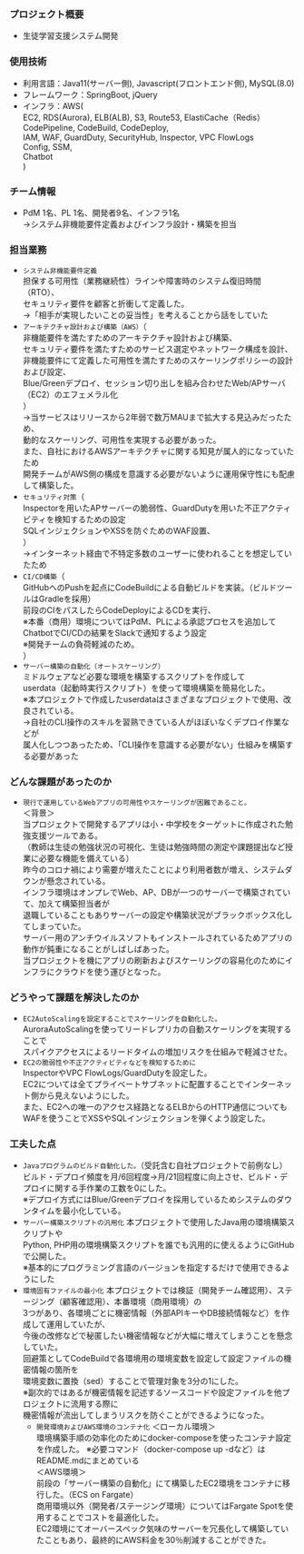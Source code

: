 ### プロジェクト概要
- 生徒学習支援システム開発

### 使用技術
- 利用言語：Java11(サーバー側), Javascript(フロントエンド側), MySQL(8.0)
- フレームワーク：SpringBoot, jQuery
- インフラ：AWS(  
  EC2, RDS(Aurora), ELB(ALB), S3, Route53, ElastiCache（Redis）  
  CodePipeline, CodeBuild, CodeDeploy,  
  IAM, WAF, GuardDuty, SecurityHub, Inspector, VPC FlowLogs  
  Config, SSM,  
  Chatbot  
  )

### チーム情報
- PdM 1名、PL 1名、開発者9名、インフラ1名  
→システム非機能要件定義およびインフラ設計・構築を担当

### 担当業務
- `システム非機能要件定義`  
  担保する可用性（業務継続性）ラインや障害時のシステム復旧時間（RTO）、  
  セキュリティ要件を顧客と折衝して定義した。  
  →「相手が実現したいことの妥当性」を考えることから話をしていた
- `アーキテクチャ設計および構築（AWS）`（  
  非機能要件を満たすためのアーキテクチャ設計および構築、  
  セキュリティ要件を満たすためのサービス選定やネットワーク構成を設計、  
  非機能要件にて定義した可用性を満たすためのスケーリングポリシーの設計および設定、  
  Blue/Greenデプロイ、セッション切り出しを組み合わせたWeb/APサーバ（EC2）のエフェメラル化   
  ）  
  →当サービスはリリースから2年弱で数万MAUまで拡大する見込みだったため、  
    動的なスケーリング、可用性を実現する必要があった。  
  また、自社におけるAWSアーキテクチャに関する知見が属人的になっていたため  
  開発チームがAWS側の構成を意識する必要がないように運用保守性にも配慮して構築した。
- `セキュリティ対策`（  
  Inspectorを用いたAPサーバーの脆弱性、GuardDutyを用いた不正アクティビティを検知するための設定  
  SQLインジェクションやXSSを防ぐためのWAF設置、  
  ）  
  →インターネット経由で不特定多数のユーザーに使われることを想定していたため
- `CI/CD構築`（  
  GitHubへのPushを起点にCodeBuildによる自動ビルドを実装。（ビルドツールはGradleを採用）  
  前段のCIをパスしたらCodeDeployによるCDを実行、  
  ※本番（商用）環境についてはPdM、PLによる承認プロセスを追加して  
  ChatbotでCI/CDの結果をSlackで通知するよう設定  
  ※開発チームの負荷軽減のため。  
  ）  
- `サーバー構築の自動化（オートスケーリング）`  
  ミドルウェアなど必要な環境を構築するスクリプトを作成して  
  userdata（起動時実行スクリプト）を使って環境構築を簡易化した。  
  ※本プロジェクトで作成したuserdataはさまざまなプロジェクトで使用、改良されている。  
  →自社のCLI操作のスキルを習熟できている人がほぼいなくデプロイ作業などが  
  属人化しつつあったため、「CLI操作を意識する必要がない」仕組みを構築する必要があった

### どんな課題があったのか
- `現行で運用しているWebアプリの可用性やスケーリングが困難であること。`  
  ＜背景＞  
  当プロジェクトで開発するアプリは小・中学校をターゲットに作成された勉強支援ツールである。  
  （教師は生徒の勉強状況の可視化、生徒は勉強時間の測定や課題提出など授業に必要な機能を備えている）  
  昨今のコロナ禍により需要が増えたことにより利用者数が増え、システムダウンが懸念されている。  
  インフラ環境はオンプレでWeb、AP、DBが一つのサーバーで構築されていて、加えて構築担当者が  
  退職していることもありサーバーの設定や構築状況がブラックボックス化してしまっていた。  
  サーバー用のアンチウイルスソフトもインストールされているためアプリの動作が鈍重になることがしばしばあった。  
  当プロジェクトを機にアプリの刷新およびスケーリングの容易化のためにインフラにクラウドを使う運びとなった。

### どうやって課題を解決したのか
- `EC2AutoScalingを設定することでスケーリングを自動化した。`  
  AuroraAutoScalingを使ってリードレプリカの自動スケーリングを実現することで  
  スパイクアクセスによるリードタイムの増加リスクを仕組みで軽減させた。
- `EC2の脆弱性や不正アクティビティなどを検知するために`  
  InspectorやVPC FlowLogs/GuardDutyを設定した。  
  EC2については全てプライベートサブネットに配置することでインターネット側から見えないようにした。  
  また、EC2への唯一のアクセス経路となるELBからのHTTP通信についても  
  WAFを使うことでXSSやSQLインジェクションを弾くよう設定した。

### 工夫した点
- `Javaプログラムのビルド自動化した。`（受託含む自社プロジェクトで前例なし）  
  ビルド・デプロイ頻度を月/6回程度→月/21回程度に向上させ、ビルド・デプロイに関する手作業の工数を0にした。  
  ※デプロイ方式にはBlue/Greenデプロイを採用しているためシステムのダウンタイムを最小化している。
- `サーバー構築スクリプトの汎用化`
  本プロジェクトで使用したJava用の環境構築スクリプトや  
  Python, PHP用の環境構築スクリプトを誰でも汎用的に使えるようにGitHubで公開した。  
  ※基本的にプログラミング言語のバージョンを指定するだけで使用できるようにした
- `環境固有ファイルの最小化`
  本プロジェクトでは検証（開発チーム確認用）、ステージング（顧客確認用）、本番環境（商用環境）の  
  3つがあり、各環境ごとに機密情報（外部APIキーやDB接続情報など）を作成して運用していたが、  
  今後の改修などで秘匿したい機密情報などが大幅に増えてしまうことを懸念していた。  
  回避策としてCodeBuildで各環境用の環境変数を設定して設定ファイルの機密情報の箇所を  
  環境変数に置換（sed）することで管理対象を3分の1にした。  
  ※副次的ではあるが機密情報を記述するソースコードや設定ファイルを他プロジェクトに流用する際に  
  機密情報が流出してしまうリスクを防ぐことができるようになった。
  - `開発環境およびAWS環境のコンテナ化`
  ＜ローカル環境＞  
  環境構築手順の効率化のためにdocker-composeを使ったコンテナ設定を作成した。
  ※必要コマンド（docker-compose up -dなど）はREADME.mdにまとめている  
  ＜AWS環境＞  
  前段の「サーバー構築の自動化」にて構築したEC2環境をコンテナに移行した。（ECS on Fargate）  
  商用環境以外（開発者/ステージング環境）についてはFargate Spotを使用することでコストを最適化した。  
  EC2環境にてオーバースペック気味のサーバーを冗長化して構築していたこともあり、最終的にAWS料金を30％削減することができた。  